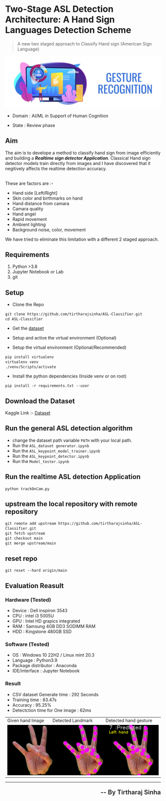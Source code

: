 # Two-Stage ASL Detection Architecture: A Hand Sign Languages Detection Scheme

> A new two staged approach to Classify Hand sign (American Sign Language)

<img src="art.png" alt="">

- Domain : AI/ML in Support of Human Cognition

- State : Review phase

## Aim

The aim is to develope a method to classify hand sign from image efficiently and building a **_Realtime sign detector Application_**. Classical Hand sign detector models train directly from images and I have discovered that it negitively affects the realtime detection accuracy.

<br>These are factors are :-

- Hand side [Left/Right]
- Skin color and birthmarks on hand
- Hand distance from camara
- Camara quality
- Hand angel
- Rapid movement
- Ambient lighting
- Background noise, color, movement

We have tried to eliminate this limitation with a different 2 staged approach.

## Requirements

1. Python >3.8
2. Jupyter Notebook or Lab
3. git

## Setup

- Clone the Repo

```
git clone https://github.com/tirtharajsinha/ASL-Classifier.git
cd ASL-Classifier
```

- Get the [dataset](https://www.kaggle.com/datasets/ayuraj/asl-dataset?resource=download)
- Setup and active the virtual environment (Optional)

- Setup the virtual environment (Optional/Recommended)

```
pip install virtualenv
virtualenv venv
./venv/Scripts/activate
```

- Install the python dependencies (Inside venv or on root)

```
pip install -r requirements.txt --user
```

## Download the Dataset

Kaggle Link :-
[Dataset](https://www.kaggle.com/datasets/ayuraj/asl-dataset?resource=download)

## Run the general ASL detection algorithm

- change the dataset path variable `PATH` with your local path.
- Run the `ASL_dataset generator.ipynb`
- Run the `ASL_keypoint_model_trainer.ipynb`
- Run the `ASL_keypoint_detector.ipynb`
- Run the `Model_tester.ipynb`

## Run the realtime ASL detection Application

```
python trackOnCam.py
```

## upstream the local repository with remote repository

```
git remote add upstream https://github.com/tirtharajsinha/ASL-Classifier.git
git fetch upstream
git checkout main
git merge upstream/main
```

## reset repo

```
git reset --hard origin/main
```

## Evaluation Reasult

### Hardware (Tested)

- Device : Dell inspiron 3543
- CPU : intel i3 5005U
- GPU : Intel HD grapics integrated
- RAM : Samsung 4GB DD3 SODIMM RAM
- HDD : Kingstone 480GB SSD

### Software (Tested)

- OS : Windows 10 22H2 / Linux mint 20.3
- Language : Python3.9
- Package distributor : Anaconda
- IDE/interface : Jupyter Notebook

### Result

- CSV dataset Generate time : 292 Seconds
- Training time : 83.47s
- Accuracy : 95.25%
- Detectction time for One image : 62ms

<table>
<tr>
<td>Given hand Image</td>
<td>Detected Landmark</td>
<td>Detected hand gesture</td>
</tr>

<tr>
<td colspan="3"><img src="sample\sample1.png"></td>
</tr>
</table>

<hr>

<p style="font-size:20px; font-weight:600; text-align:right;"> -- By Tirtharaj Sinha</p>
